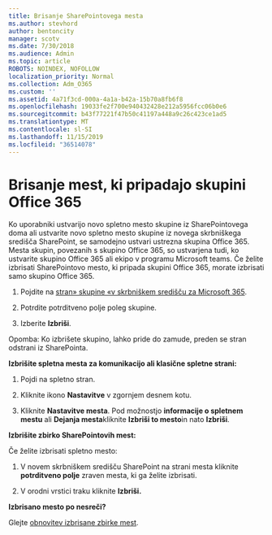 ```yaml
---
title: Brisanje SharePointovega mesta
ms.author: stevhord
author: bentoncity
manager: scotv
ms.date: 7/30/2018
ms.audience: Admin
ms.topic: article
ROBOTS: NOINDEX, NOFOLLOW
localization_priority: Normal
ms.collection: Adm_O365
ms.custom: ''
ms.assetid: 4a71f3cd-000a-4a1a-b42a-15b70a8fb6f8
ms.openlocfilehash: 19033fe2f700e940432428e212a5956fcc06b0e6
ms.sourcegitcommit: b43f77221f47b50c41197a448a9c26c423ce1ad5
ms.translationtype: MT
ms.contentlocale: sl-SI
ms.lasthandoff: 11/15/2019
ms.locfileid: "36514078"
---
```

# <a name="delete-sites-that-belong-to-an-office-365-group"></a>Brisanje mest, ki pripadajo skupini Office 365

Ko uporabniki ustvarijo novo spletno mesto skupine iz SharePointovega doma ali ustvarite novo spletno mesto skupine iz novega skrbniškega središča SharePoint, se samodejno ustvari ustrezna skupina Office 365. Mesta skupin, povezanih s skupino Office 365, so ustvarjena tudi, ko ustvarite skupino Office 365 ali ekipo v programu Microsoft teams. Če želite izbrisati SharePointovo mesto, ki pripada skupini Office 365, morate izbrisati samo skupino Office 365. 
  
1. Pojdite na [stran» skupine «v skrbniškem središču za Microsoft 365](https://portal.office.com/adminportal/home#/groups).
    
2. Potrdite potrditveno polje poleg skupine.
    
3. Izberite **Izbriši**.
    
Opomba: Ko izbrišete skupino, lahko pride do zamude, preden se stran odstrani iz SharePointa.
  
**Izbrišite spletna mesta za komunikacijo ali klasične spletne strani:**

1. Pojdi na spletno stran.
  
2. Kliknite ikono **Nastavitve** v zgornjem desnem kotu. 
  
3. Kliknite **Nastavitve mesta**. Pod možnostjo **informacije o spletnem mestu** ali **Dejanja mesta**kliknite **Izbriši to mesto**in nato **Izbriši**.
  
**Izbrišite zbirko SharePointovih mest:**

Če želite izbrisati spletno mesto:
  
1. V novem skrbniškem središču SharePoint na strani mesta kliknite **potrditveno polje** zraven mesta, ki ga želite izbrisati. 
    
2. V orodni vrstici traku kliknite **Izbriši.**
    
**Izbrisano mesto po nesreči?**

Glejte [obnovitev izbrisane zbirke mest](https://go.microsoft.com/fwlink/?linkid=867660).
  

